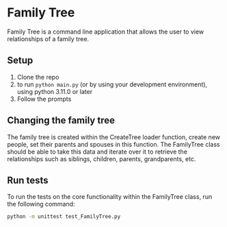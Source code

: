 # Family Tree
Family Tree is a command line application that allows the user to view relationships of a family tree.

## Setup
1. Clone the repo
2. to run `python main.py` (or by using your development environment), using python 3.11.0 or later
3. Follow the prompts

## Changing the family tree
The family tree is created within the CreateTree loader function, create new people, set their parents and spouses in this function. The FamilyTree class should be able to take this data and iterate over it to retrieve the relationships such as siblings, children, parents, grandparents, etc.

## Run tests
To run the tests on the core functionality within the FamilyTree class, run the following command:
```sh
python -m unittest test_FamilyTree.py
```
